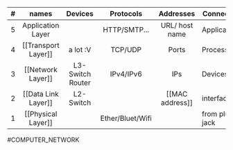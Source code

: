 |  #  |       names        |      Devices      |    Protocols     |   Addresses    | Connection        | Messages |
|:---:|:------------------:|:-----------------:|:----------------:|:--------------:| ----------------- | -------- |
|  5  | Application Layer  |                   |   HTTP/SMTP...   | URL/ host name | Applications      | Messages |
|  4  |  [[Transport Layer]]   |     a lot :V      |     TCP/UDP      |     Ports      | Processes         | Segments |
|  3  |   [[Network Layer]]    | L3- Switch Router |    IPv4/IPv6     |      IPs       | Devices           | packet   |
|  2  |  [[Data Link Layer]]   |    L2- Switch     |                  |      [[MAC address]]      | interfaces        | Frames   |
|  1  | [[Physical Layer]] |                   | Ether/Bluet/Wifi |                | from plug to jack | Signals  |




#COMPUTER_NETWORK 